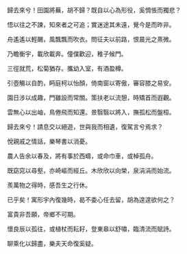 歸去來兮！田園將蕪，胡不歸？既自以心為形役，奚惆悵而獨悲？

悟以往之不諫，知來者之可追；實迷途其未遠，覺今是而昨非。

舟遙遙以輕颺，風飄飄而吹衣。問征夫以前路，恨晨光之熹微。

乃瞻衡宇，載欣載奔。僮僕歡迎，稚子候門。

三徑就荒，松菊猶存。攜幼入室，有酒盈樽。

引壺觴以自酌，眄庭柯以怡顏，倚南窗以寄傲，審容膝之易安。

園日涉以成趣，門雖設而常關。策扶老以流憩，時矯首而遐觀。

雲無心以出岫，鳥倦飛而知還。景翳翳以將入，撫孤松而盤桓。

歸去來兮！請息交以絕遊，世與我而相遺，復駕言兮焉求？

悅親戚之情話，樂琴書以消憂。

農人告余以春及，將有事於西疇，或命巾車，或棹孤舟。

既窈窕以尋壑，亦崎嶇而經丘。木欣欣以向榮，泉涓涓而始流。

羨萬物之得時，感吾生之行休。

已乎矣！寓形宇內復幾時，曷不委心任去留，胡為遑遑欲何之？

富貴非吾願，帝鄉不可期。

懷良辰以孤往，或植杖而耘耔，登東皋以舒嘯，臨清流而賦詩。

聊乘化以歸盡，樂夫天命復奚疑。

